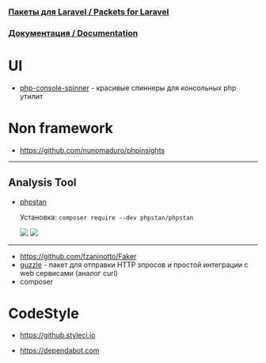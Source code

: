 ### [Пакеты для Laravel / Packets for Laravel](/Development/Laravel/Packets)

### [Документация / Documentation](/Development/Laravel/Documentation)

# UI
  - [php-console-spinner](https://github.com/alecrabbit/php-console-spinner) - красивые спиннеры для консольных php утилит


# Non framework
 - https://github.com/nunomaduro/phpinsights

 ---

 ## Analysis Tool
 - [phpstan](https://github.com/phpstan/phpstan)
    
    Установка: ```composer require --dev phpstan/phpstan```

    ![](https://img.shields.io/github/stars/phpstan/phpstan)
    ![](https://img.shields.io/github/license/phpstan/phpstan)
---
 - https://github.com/fzaninotto/Faker
 - [guzzle](https://github.com/guzzle/guzzle) - пакет для отправки HTTP зпросов и простой интеграции с web сервисами (аналог curl)
 - composer

# CodeStyle
 - https://github.styleci.io

 - https://dependabot.com


  




